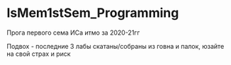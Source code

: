 # IsMem1stSem_Programming

 Прога первого сема ИСа итмо за 2020-21гг

 Подвох - последние 3 лабы скатаны/собраны из говна и палок, юзайте на свой страх и риск
